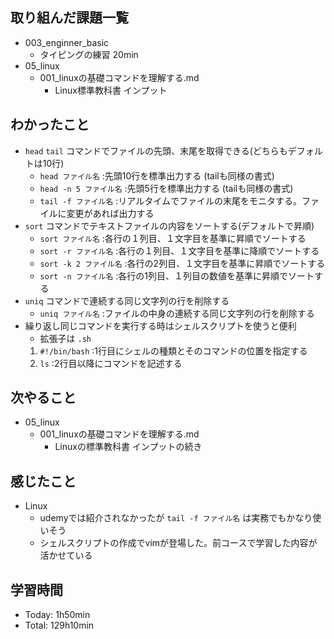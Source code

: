 ## 取り組んだ課題一覧
- 003_enginner_basic
  - タイピングの練習 20min
- 05_linux
  - 001_linuxの基礎コマンドを理解する.md
    - Linux標準教科書 インプット
## わかったこと
- `head` `tail` コマンドでファイルの先頭、末尾を取得できる(どちらもデフォルトは10行)
  - `head ファイル名` :先頭10行を標準出力する (tailも同様の書式)
  - `head -n 5 ファイル名` :先頭5行を標準出力する (tailも同様の書式)
  - `tail -f ファイル名` :リアルタイムでファイルの末尾をモニタする。ファイルに変更があれば出力する
- `sort` コマンドでテキストファイルの内容をソートする(デフォルトで昇順)
  - `sort ファイル名` :各行の１列目、１文字目を基準に昇順でソートする
  - `sort -r ファイル名` :各行の１列目、１文字目を基準に降順でソートする
  - `sort -k 2 ファイル名` :各行の2列目、１文字目を基準に昇順でソートする
  - `sort -n ファイル名` :各行の1列目、１列目の数値を基準に昇順でソートする
- `uniq` コマンドで連続する同じ文字列の行を削除する
  - `uniq ファイル名` :ファイルの中身の連続する同じ文字列の行を削除する
- 繰り返し同じコマンドを実行する時はシェルスクリプトを使うと便利
  - 拡張子は `.sh`
  1. `#!/bin/bash` :1行目にシェルの種類とそのコマンドの位置を指定する
  1. `ls` :2行目以降にコマンドを記述する
## 次やること
- 05_linux
  - 001_linuxの基礎コマンドを理解する.md
    - Linuxの標準教科書 インプットの続き
## 感じたこと
- Linux
  - udemyでは紹介されなかったが `tail -f ファイル名` は実務でもかなり使いそう
  - シェルスクリプトの作成でvimが登場した。前コースで学習した内容が活かせている
## 学習時間
- Today: 1h50min
- Total: 129h10min
